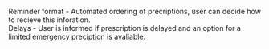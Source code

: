 Reminder format - Automated ordering of precriptions, user can decide how to recieve this inforation.  
Delays - User is informed if prescription is delayed and an option for a limited emergency preciption is avaliable.
